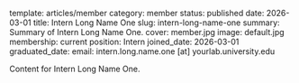 template: articles/member
category: member
status: published
date: 2026-03-01
title: Intern Long Name One
slug: intern-long-name-one
summary: Summary of Intern Long Name One.
cover: member.jpg
image: default.jpg
membership: current
position: Intern
joined_date: 2026-03-01
graduated_date:
email: intern.long.name.one [at] yourlab.university.edu

Content for Intern Long Name One.

